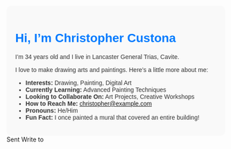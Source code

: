 <div style="font-family: Arial, sans-serif; color: #333; background-color: #f9f9f9; padding: 20px; border-radius: 10px;">
    <h1 style="color: #007BFF;">Hi, I’m Christopher Custona</h1>
    <p>I’m 34 years old and I live in Lancaster General Trias, Cavite.</p>
    <p>I love to make drawing arts and paintings. Here’s a little more about me:</p>
    <ul>
        <li><strong>Interests:</strong> Drawing, Painting, Digital Art</li>
        <li><strong>Currently Learning:</strong> Advanced Painting Techniques</li>
        <li><strong>Looking to Collaborate On:</strong> Art Projects, Creative Workshops</li>
        <li><strong>How to Reach Me:</strong> <a href="mailto:christopher@example.com">christopher@example.com</a></li>
        <li><strong>Pronouns:</strong> He/Him</li>
        <li><strong>Fun Fact:</strong> I once painted a mural that covered an entire building!</li>
    </ul>
</div>
Sent
Write to


